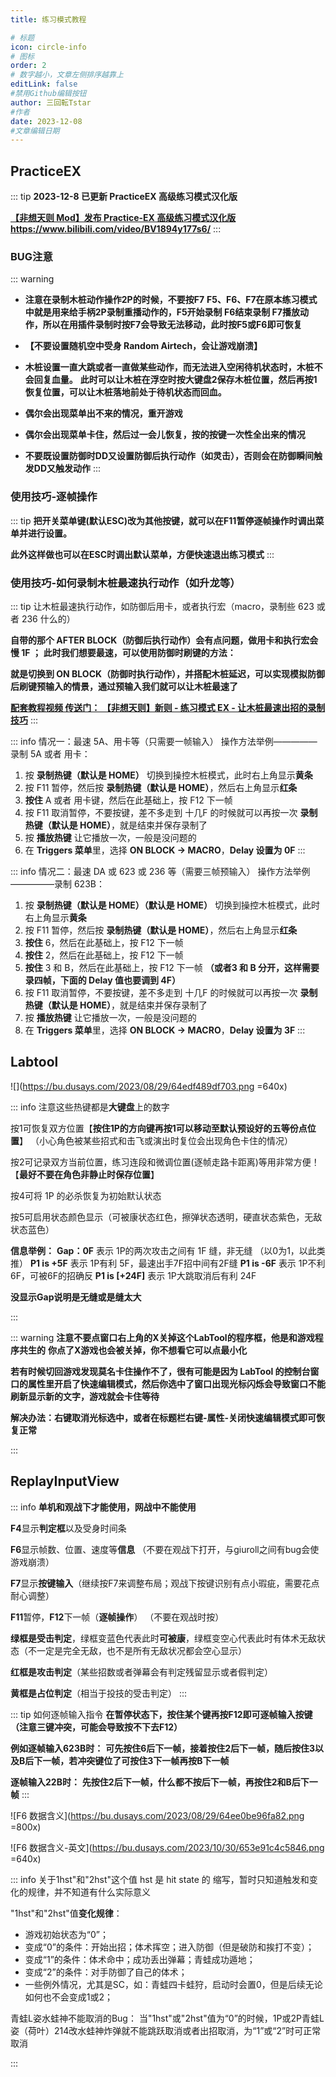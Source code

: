 ```yaml
---
title: 练习模式教程

# 标题
icon: circle-info
# 图标
order: 2
# 数字越小，文章左侧排序越靠上
editLink: false
#禁用Github编辑按钮
author: 三回転Tstar
#作者
date: 2023-12-08
#文章编辑日期
---
```


## PracticeEX

::: tip 
**2023-12-8 已更新 PracticeEX 高级练习模式汉化版**

[**【非想天则 Mod】发布 Practice-EX 高级练习模式汉化版**](https://www.bilibili.com/video/BV1894y177s6/)    **https://www.bilibili.com/video/BV1894y177s6/**
:::

### BUG注意
::: warning 
- **注意在录制木桩动作操作2P的时候，不要按F7**
**F5、F6、F7在原本练习模式中就是用来给手柄2P录制重播动作的，F5开始录制 F6结束录制 F7播放动作，所以在用插件录制时按F7会导致无法移动，此时按F5或F6即可恢复**

- **【不要设置随机空中受身 Random Airtech，会让游戏崩溃】**

- **木桩设置一直大跳或者一直做某些动作，而无法进入空闲待机状态时，木桩不会回复血量。**
**此时可以让木桩在浮空时按大键盘2保存木桩位置，然后再按1恢复位置，可以让木桩落地前处于待机状态而回血。**

- **偶尔会出现菜单出不来的情况，重开游戏**

- **偶尔会出现菜单卡住，然后过一会儿恢复，按的按键一次性全出来的情况**

- **不要既设置防御时DD又设置防御后执行动作（如灵击），否则会在防御瞬间触发DD又触发动作**
:::

### 使用技巧-逐帧操作
::: tip
**把开关菜单键(默认ESC)改为其他按键，就可以在F11暂停逐帧操作时调出菜单并进行设置。**

**此外这样做也可以在ESC时调出默认菜单，方便快速退出练习模式**
:::

### 使用技巧-如何录制木桩最速执行动作（如升龙等）
::: tip 让木桩最速执行动作，如防御后用卡，或者执行宏（macro，录制些 623 或者 236 什么的）

**自带的那个 AFTER BLOCK（防御后执行动作）会有点问题，做用卡和执行宏会慢 1F ；**
**此时我们想要最速，可以使用防御时刷键的方法：**

**就是切换到 ON BLOCK（防御时执行动作），并搭配木桩延迟，可以实现模拟防御后刷键预输入的情景，通过预输入我们就可以让木桩最速了**

[**配套教程视频 传送门： 【非想天则】新则 - 练习模式 EX - 让木桩最速出招的录制技巧**](https://www.bilibili.com/video/BV11p4y177Ng/)
:::

::: info 情况一：最速 5A、用卡等（只需要一帧输入）
操作方法举例—————录制 5A 或者 用卡：
1. 按 **录制热键（默认是 HOME）** 切换到操控木桩模式，此时右上角显示**黄条**
2. 按 F11 暂停，然后按 **录制热键（默认是 HOME）**，然后右上角显示**红条**
3. **按住** A 或者 用卡键，然后在此基础上，按 F12 下一帧
4. 按 F11 取消暂停，不要按键，差不多走到 十几F 的时候就可以再按一次 **录制热键（默认是 HOME）**，就是结束并保存录制了
5. 按 **播放热键** 让它播放一次，一般是没问题的
6. 在 **Triggers 菜单**里，选择 **ON BLOCK -> MACRO**，**Delay 设置为 0F**
:::

::: info 情况二：最速 DA 或 623 或 236 等（需要三帧预输入）
操作方法举例—————录制 623B：
1. 按 **录制热键（默认是 HOME）（默认是 HOME）** 切换到操控木桩模式，此时右上角显示**黄条**
2. 按 F11 暂停，然后按 **录制热键（默认是 HOME）**，然后右上角显示**红条**
3. **按住** 6，然后在此基础上，按 F12 下一帧
4. **按住** 2，然后在此基础上，按 F12 下一帧
5. **按住** 3 和 B，然后在此基础上，按 F12 下一帧 
**（或者3 和 B 分开，这样需要录四帧，下面的 Delay 值也要调到 4F）**
6. 按 F11 取消暂停，不要按键，差不多走到 十几F 的时候就可以再按一次 **录制热键（默认是 HOME）**，就是结束并保存录制了
7. 按 **播放热键** 让它播放一次，一般是没问题的
8. 在 **Triggers 菜单**里，选择 **ON BLOCK -> MACRO**，**Delay 设置为 3F**
:::


## Labtool

![](https://bu.dusays.com/2023/08/29/64edf489df703.png =640x)

::: info
注意这些热键都是**大键盘**上的数字

按1可恢复双方位置【**按住1P的方向键再按1可以移动至默认预设好的五等份点位置**】
（小心角色被某些招式和击飞或演出时复位会出现角色卡住的情况）

按2可记录双方当前位置，练习连段和微调位置(逐帧走路卡距离)等用非常方便！【**最好不要在角色非静止时保存位置**】

按4可将 1P 的必杀恢复为初始默认状态

按5可启用状态颜色显示（可被康状态红色，擦弹状态透明，硬直状态紫色，无敌状态蓝色）

**信息举例：**
**Gap：0F**         表示 1P的两次攻击之间有 1F 缝，非无缝 （以0为1，以此类推）
**P1 is +5F**       表示 1P有利 5F，最速出手7F招中间有2F缝
**P1 is -6F**     表示 1P不利 6F，可被6F的招确反
**P1 is [+24F]**    表示 1P大跳取消后有利 24F

**没显示Gap说明是无缝或是缝太大**

:::

::: warning
**注意不要点窗口右上角的X关掉这个LabTool的程序框，他是和游戏程序共生的**
**你点了X游戏也会被关掉，你不想看它可以点最小化**

**若有时候切回游戏发现莫名卡住操作不了，很有可能是因为 LabTool 的控制台窗口的属性里开启了快速编辑模式，然后你选中了窗口出现光标闪烁会导致窗口不能刷新显示新的文字，游戏就会卡住等待**

**解决办法：右键取消光标选中，或者在标题栏右键-属性-关闭快速编辑模式即可恢复正常**

:::

## ReplayInputView

::: info
**单机和观战下才能使用，网战中不能使用**

**F4**显示**判定框**以及受身时间条

**F6**显示帧数、位置、速度等**信息** （不要在观战下打开，与giuroll之间有bug会使游戏崩溃）

**F7**显示**按键输入**（继续按F7来调整布局；观战下按键识别有点小瑕疵，需要花点耐心调整）

**F11**暂停，**F12**下一帧（**逐帧操作**） （不要在观战时按）

**绿框是受击判定**，绿框变蓝色代表此时**可被康**，绿框变空心代表此时有体术无敌状态（不一定是完全无敌，也不是所有无敌状况都会空心显示）

**红框是攻击判定**（某些招数或者弹幕会有判定残留显示或者假判定）

**黄框是占位判定**（相当于投技的受击判定）
:::
 
::: tip 如何逐帧输入指令
**在暂停状态下，按住某个键再按F12即可逐帧输入按键（注意三键冲突，可能会导致按不下去F12）**

**例如逐帧输入623B时：**
**可先按住6后下一帧，接着按住2后下一帧，随后按住3以及B后下一帧，若冲突键位了可按住3下一帧再按B下一帧**

**逐帧输入22B时：**
**先按住2后下一帧，什么都不按后下一帧，再按住2和B后下一帧**
:::

![F6 数据含义](https://bu.dusays.com/2023/08/29/64ee0be96fa82.png =800x)

![F6 数据含义-英文](https://bu.dusays.com/2023/10/30/653e91c4c5846.png =640x)

::: info 关于1hst"和"2hst"这个值
hst 是 hit state 的 缩写，暂时只知道触发和变化的规律，并不知道有什么实际意义

"1hst"和"2hst"值**变化规律**：
- 游戏初始状态为“0”；
- 变成“0”的条件：开始出招；体术挥空；进入防御（但是破防和挨打不变）；
- 变成“1”的条件：体术命中；成功丢出弹幕；青蛙成功遁地；
- 变成“2”的条件：对手防御了自己的体术；
- 一些例外情况，尤其是SC，如：青蛙四卡蛙狩，启动时会置0，但是后续无论如何也不会变成1或2；

青蛙L姿水蛙神不能取消的Bug：
当"1hst"或"2hst"值为“0”的时候，1P或2P青蛙L姿（荷叶）214改水蛙神炸弹就不能跳跃取消或者出招取消，为“1”或“2”时可正常取消

:::